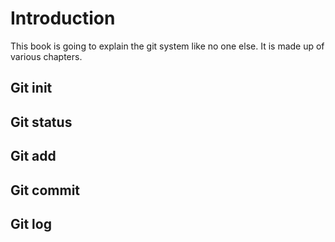 # Introduction

This book is going to explain the git system like no one else. It is made up of various chapters.

## Git init

## Git status

## Git add

## Git commit

## Git log
